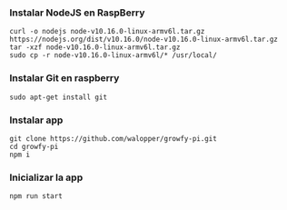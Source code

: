 ### Instalar NodeJS en RaspBerry

    curl -o nodejs node-v10.16.0-linux-armv6l.tar.gz https://nodejs.org/dist/v10.16.0/node-v10.16.0-linux-armv6l.tar.gz
    tar -xzf node-v10.16.0-linux-armv6l.tar.gz
    sudo cp -r node-v10.16.0-linux-armv6l/* /usr/local/

### Instalar Git en raspberry

    sudo apt-get install git

### Instalar app

    git clone https://github.com/walopper/growfy-pi.git
    cd growfy-pi
    npm i

### Inicializar la app

    npm run start